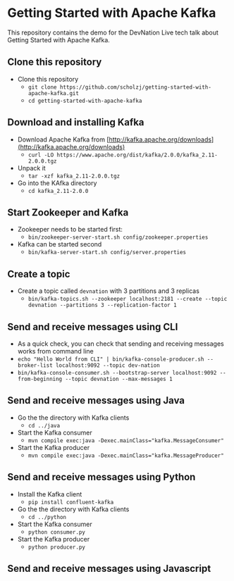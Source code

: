 # Getting Started with Apache Kafka

This repository contains the demo for the DevNation Live tech talk about Getting Started with Apache Kafka.

## Clone this repository

* Clone this repository
    * `git clone https://github.com/scholzj/getting-started-with-apache-kafka.git`
    * `cd getting-started-with-apache-kafka`

## Download and installing Kafka

* Download Apache Kafka from [http://kafka.apache.org/downloads](http://kafka.apache.org/downloads)
    * `curl -LO https://www.apache.org/dist/kafka/2.0.0/kafka_2.11-2.0.0.tgz`
* Unpack it
    * `tar -xzf kafka_2.11-2.0.0.tgz`
* Go into the KAfka directory
    * `cd kafka_2.11-2.0.0`

## Start Zookeeper and Kafka

* Zookeeper needs to be started first:
    * `bin/zookeeper-server-start.sh config/zookeeper.properties`
* Kafka can be started second
    * `bin/kafka-server-start.sh config/server.properties`

## Create a topic

* Create a topic called `devnation` with 3 partitions and 3 replicas
    * `bin/kafka-topics.sh --zookeeper localhost:2181 --create --topic devnation --partitions 3 --replication-factor 1`

## Send and receive messages using CLI

* As a quick check, you can check that sending and receiving messages works from command line
* `echo "Hello World from CLI" | bin/kafka-console-producer.sh --broker-list localhost:9092 --topic dev-nation`
* `bin/kafka-console-consumer.sh --bootstrap-server localhost:9092 --from-beginning --topic devnation --max-messages 1`

## Send and receive messages using Java

* Go the the directory with Kafka clients
    * `cd ../java`
* Start the Kafka consumer
    * `mvn compile exec:java -Dexec.mainClass="kafka.MessageConsumer"`
* Start the Kafka producer
    * `mvn compile exec:java -Dexec.mainClass="kafka.MessageProducer"`

## Send and receive messages using Python

* Install the Kafka client
    * `pip install confluent-kafka`
* Go the the directory with Kafka clients
    * `cd ../python`
* Start the Kafka consumer
    * `python consumer.py`
* Start the Kafka producer
    * `python producer.py`

## Send and receive messages using Javascript
